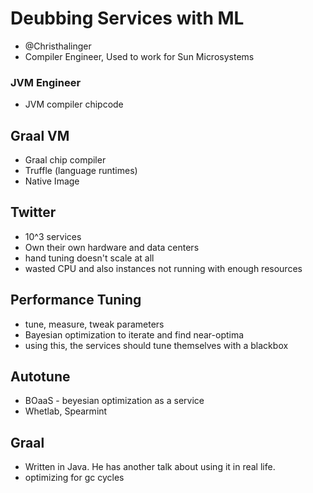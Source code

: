 # Deubbing Services with ML
* @Christhalinger
* Compiler Engineer, Used to work for Sun Microsystems

### JVM Engineer
* JVM compiler chipcode

## Graal VM
* Graal chip compiler
* Truffle (language runtimes)
* Native Image

## Twitter
* 10^3 services
* Own their own hardware and data centers
* hand tuning doesn't scale at all
* wasted CPU and also instances not running with enough resources

## Performance Tuning
* tune, measure, tweak parameters
* Bayesian optimization to iterate and find near-optima
* using this, the services should tune themselves with a blackbox

## Autotune
* BOaaS - beyesian optimization as a service
* Whetlab, Spearmint

## Graal
* Written in Java. He has another talk about using it in real life.
* optimizing for gc cycles